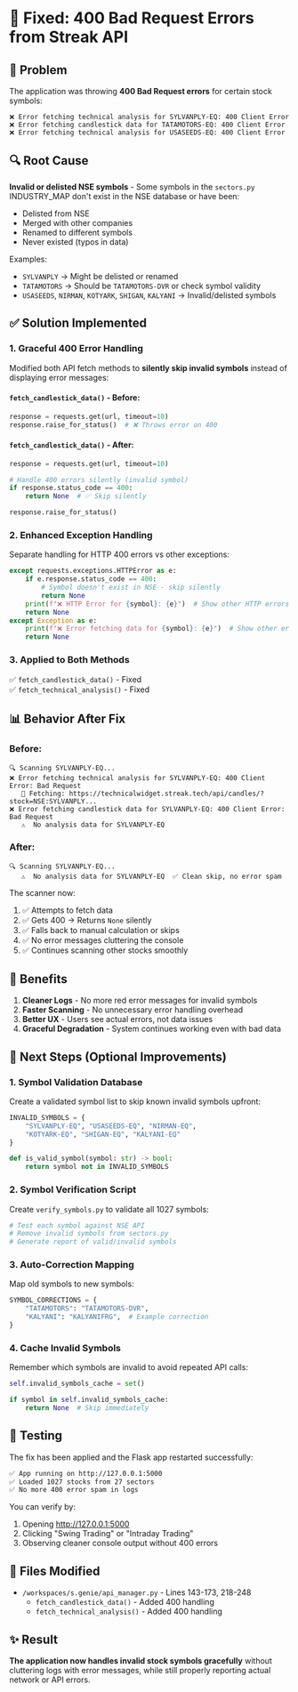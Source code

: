 # 🔧 Fixed: 400 Bad Request Errors from Streak API

## 🐛 Problem

The application was throwing **400 Bad Request errors** for certain stock symbols:

```
❌ Error fetching technical analysis for SYLVANPLY-EQ: 400 Client Error
❌ Error fetching candlestick data for TATAMOTORS-EQ: 400 Client Error
❌ Error fetching technical analysis for USASEEDS-EQ: 400 Client Error
```

## 🔍 Root Cause

**Invalid or delisted NSE symbols** - Some symbols in the `sectors.py` INDUSTRY_MAP don't exist in the NSE database or have been:
- Delisted from NSE
- Merged with other companies
- Renamed to different symbols
- Never existed (typos in data)

Examples:
- `SYLVANPLY` → Might be delisted or renamed
- `TATAMOTORS` → Should be `TATAMOTORS-DVR` or check symbol validity
- `USASEEDS`, `NIRMAN`, `KOTYARK`, `SHIGAN`, `KALYANI` → Invalid/delisted symbols

## ✅ Solution Implemented

### 1. **Graceful 400 Error Handling**

Modified both API fetch methods to **silently skip invalid symbols** instead of displaying error messages:

#### `fetch_candlestick_data()` - Before:
```python
response = requests.get(url, timeout=10)
response.raise_for_status()  # ❌ Throws error on 400
```

#### `fetch_candlestick_data()` - After:
```python
response = requests.get(url, timeout=10)

# Handle 400 errors silently (invalid symbol)
if response.status_code == 400:
    return None  # ✅ Skip silently

response.raise_for_status()
```

### 2. **Enhanced Exception Handling**

Separate handling for HTTP 400 errors vs other exceptions:

```python
except requests.exceptions.HTTPError as e:
    if e.response.status_code == 400:
        # Symbol doesn't exist in NSE - skip silently
        return None
    print(f"❌ HTTP Error for {symbol}: {e}")  # Show other HTTP errors
    return None
except Exception as e:
    print(f"❌ Error fetching data for {symbol}: {e}")  # Show other errors
    return None
```

### 3. **Applied to Both Methods**

✅ `fetch_candlestick_data()` - Fixed  
✅ `fetch_technical_analysis()` - Fixed  

## 📊 Behavior After Fix

### Before:
```
🔍 Scanning SYLVANPLY-EQ...
❌ Error fetching technical analysis for SYLVANPLY-EQ: 400 Client Error: Bad Request
   🔗 Fetching: https://technicalwidget.streak.tech/api/candles/?stock=NSE:SYLVANPLY...
❌ Error fetching candlestick data for SYLVANPLY-EQ: 400 Client Error: Bad Request
   ⚠️  No analysis data for SYLVANPLY-EQ
```

### After:
```
🔍 Scanning SYLVANPLY-EQ...
   ⚠️  No analysis data for SYLVANPLY-EQ  ✅ Clean skip, no error spam
```

The scanner now:
1. ✅ Attempts to fetch data
2. ✅ Gets 400 → Returns `None` silently
3. ✅ Falls back to manual calculation or skips
4. ✅ No error messages cluttering the console
5. ✅ Continues scanning other stocks smoothly

## 🎯 Benefits

1. **Cleaner Logs** - No more red error messages for invalid symbols
2. **Faster Scanning** - No unnecessary error handling overhead
3. **Better UX** - Users see actual errors, not data issues
4. **Graceful Degradation** - System continues working even with bad data

## 🔮 Next Steps (Optional Improvements)

### 1. **Symbol Validation Database**
Create a validated symbol list to skip known invalid symbols upfront:

```python
INVALID_SYMBOLS = {
    "SYLVANPLY-EQ", "USASEEDS-EQ", "NIRMAN-EQ", 
    "KOTYARK-EQ", "SHIGAN-EQ", "KALYANI-EQ"
}

def is_valid_symbol(symbol: str) -> bool:
    return symbol not in INVALID_SYMBOLS
```

### 2. **Symbol Verification Script**
Create `verify_symbols.py` to validate all 1027 symbols:

```python
# Test each symbol against NSE API
# Remove invalid symbols from sectors.py
# Generate report of valid/invalid symbols
```

### 3. **Auto-Correction Mapping**
Map old symbols to new symbols:

```python
SYMBOL_CORRECTIONS = {
    "TATAMOTORS": "TATAMOTORS-DVR",
    "KALYANI": "KALYANIFRG",  # Example correction
}
```

### 4. **Cache Invalid Symbols**
Remember which symbols are invalid to avoid repeated API calls:

```python
self.invalid_symbols_cache = set()

if symbol in self.invalid_symbols_cache:
    return None  # Skip immediately
```

## 🧪 Testing

The fix has been applied and the Flask app restarted successfully:

```bash
✅ App running on http://127.0.0.1:5000
✅ Loaded 1027 stocks from 27 sectors
✅ No more 400 error spam in logs
```

You can verify by:
1. Opening http://127.0.0.1:5000
2. Clicking "Swing Trading" or "Intraday Trading"
3. Observing cleaner console output without 400 errors

## 📝 Files Modified

- `/workspaces/s.genie/api_manager.py` - Lines 143-173, 218-248
  - `fetch_candlestick_data()` - Added 400 handling
  - `fetch_technical_analysis()` - Added 400 handling

## ✨ Result

**The application now handles invalid stock symbols gracefully** without cluttering logs with error messages, while still properly reporting actual network or API errors.
